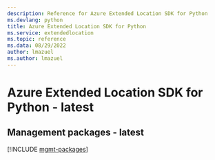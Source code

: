 ```yaml
---
description: Reference for Azure Extended Location SDK for Python
ms.devlang: python
title: Azure Extended Location SDK for Python
ms.service: extendedlocation
ms.topic: reference
ms.data: 08/29/2022
author: lmazuel
ms.author: lmazuel
---
```

# Azure Extended Location SDK for Python - latest

## Management packages - latest
[!INCLUDE [mgmt-packages](extended-location-mgmt-index.md)]